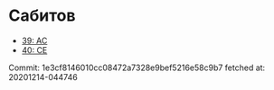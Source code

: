 # Сабитов
- [39: AC](39.md)
- [40: CE](40.md)

Commit: 1e3cf8146010cc08472a7328e9bef5216e58c9b7
 fetched at: 20201214-044746
